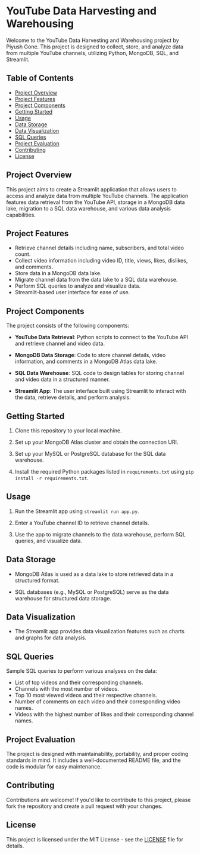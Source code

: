 # YouTube Data Harvesting and Warehousing

Welcome to the YouTube Data Harvesting and Warehousing project by Piyush Gone. This project is designed to collect, store, and analyze data from multiple YouTube channels, utilizing Python, MongoDB, SQL, and Streamlit.

## Table of Contents

- [Project Overview](#project-overview)
- [Project Features](#project-features)
- [Project Components](#project-components)
- [Getting Started](#getting-started)
- [Usage](#usage)
- [Data Storage](#data-storage)
- [Data Visualization](#data-visualization)
- [SQL Queries](#sql-queries)
- [Project Evaluation](#project-evaluation)
- [Contributing](#contributing)
- [License](#license)

## Project Overview

This project aims to create a Streamlit application that allows users to access and analyze data from multiple YouTube channels. The application features data retrieval from the YouTube API, storage in a MongoDB data lake, migration to a SQL data warehouse, and various data analysis capabilities.

## Project Features

- Retrieve channel details including name, subscribers, and total video count.
- Collect video information including video ID, title, views, likes, dislikes, and comments.
- Store data in a MongoDB data lake.
- Migrate channel data from the data lake to a SQL data warehouse.
- Perform SQL queries to analyze and visualize data.
- Streamlit-based user interface for ease of use.

## Project Components

The project consists of the following components:

- **YouTube Data Retrieval**: Python scripts to connect to the YouTube API and retrieve channel and video data.

- **MongoDB Data Storage**: Code to store channel details, video information, and comments in a MongoDB Atlas data lake.

- **SQL Data Warehouse**: SQL code to design tables for storing channel and video data in a structured manner.

- **Streamlit App**: The user interface built using Streamlit to interact with the data, retrieve details, and perform analysis.

## Getting Started

1. Clone this repository to your local machine.

2. Set up your MongoDB Atlas cluster and obtain the connection URI.

3. Set up your MySQL or PostgreSQL database for the SQL data warehouse.

4. Install the required Python packages listed in `requirements.txt` using `pip install -r requirements.txt`.

## Usage

1. Run the Streamlit app using `streamlit run app.py`.

2. Enter a YouTube channel ID to retrieve channel details.

3. Use the app to migrate channels to the data warehouse, perform SQL queries, and visualize data.

## Data Storage

- MongoDB Atlas is used as a data lake to store retrieved data in a structured format.

- SQL databases (e.g., MySQL or PostgreSQL) serve as the data warehouse for structured data storage.

## Data Visualization

- The Streamlit app provides data visualization features such as charts and graphs for data analysis.

## SQL Queries

Sample SQL queries to perform various analyses on the data:

- List of top videos and their corresponding channels.
- Channels with the most number of videos.
- Top 10 most viewed videos and their respective channels.
- Number of comments on each video and their corresponding video names.
- Videos with the highest number of likes and their corresponding channel names.

## Project Evaluation

The project is designed with maintainability, portability, and proper coding standards in mind. It includes a well-documented README file, and the code is modular for easy maintenance.

## Contributing

Contributions are welcome! If you'd like to contribute to this project, please fork the repository and create a pull request with your changes.

## License

This project is licensed under the MIT License - see the [LICENSE](LICENSE) file for details.

